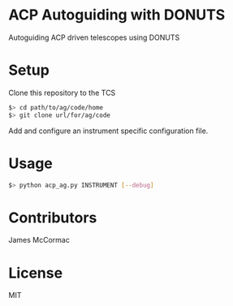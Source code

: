 # ACP Autoguiding with DONUTS

Autoguiding ACP driven telescopes using DONUTS

# Setup

Clone this repository to the TCS

```sh
$> cd path/to/ag/code/home
$> git clone url/for/ag/code
```

Add and configure an instrument specific configuration file.

# Usage

```sh
$> python acp_ag.py INSTRUMENT [--debug]
```

# Contributors

James McCormac

# License

MIT
